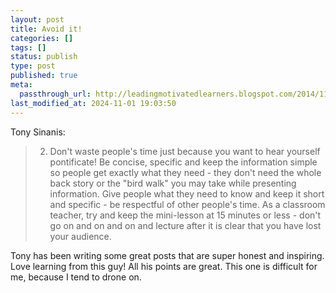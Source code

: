 ```yaml
---
layout: post
title: Avoid it!
categories: []
tags: []
status: publish
type: post
published: true
meta:
  passthrough_url: http://leadingmotivatedlearners.blogspot.com/2014/11/avoid-it.html?m=1
last_modified_at: 2024-11-01 19:03:50
---
```


Tony Sinanis:


>2) Don't waste people's time just because you want to hear yourself pontificate! Be concise, specific and keep the information simple so people get exactly what they need - they don't need the whole back story or the "bird walk" you may take while presenting information. Give people what they need to know and keep it short and specific - be respectful of other people's time. As a classroom teacher, try and keep the mini-lesson at 15 minutes or less - don't go on and on and on and lecture after it is clear that you have lost your audience. 



Tony has been writing some great posts that are super honest and inspiring. Love learning from this guy! All his points are great. This one is difficult for me, because I tend to drone on.
